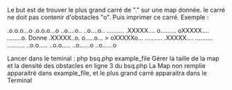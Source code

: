 Le but est de trouver le plus grand carré de "." sur une map donnée. le carré ne doit pas contenir d'obstacles "o". Puis imprimer ce carré.
Exemple : 

.o.o.o...o            .o.o.o...o
..o....o..            ..o....o..
..........            .XXXXX....
o.........            oXXXXX....
........o.    Donne   .XXXXX..o.
o.....o...      >     oXXXXXo...
..........            .XXXXX....
..........            ..........
..o.o.....            ..o.o.....
..o......o            ..o......o

Lancer dans le teminal : php bsq.php example_file
Gérer la taille de la map et la densité des obstacles en ligne 3 du bsq.php
La Map non remplie apparaitré dans example_file, et le plus grand carré apparaitra dans le Terminal
